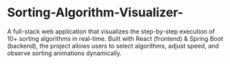 # Sorting-Algorithm-Visualizer-
A full-stack web application that visualizes the step-by-step execution of 10+ sorting algorithms in real-time. Built with React (frontend) &amp; Spring Boot (backend), the project allows users to select algorithms, adjust speed, and observe sorting animations dynamically.

